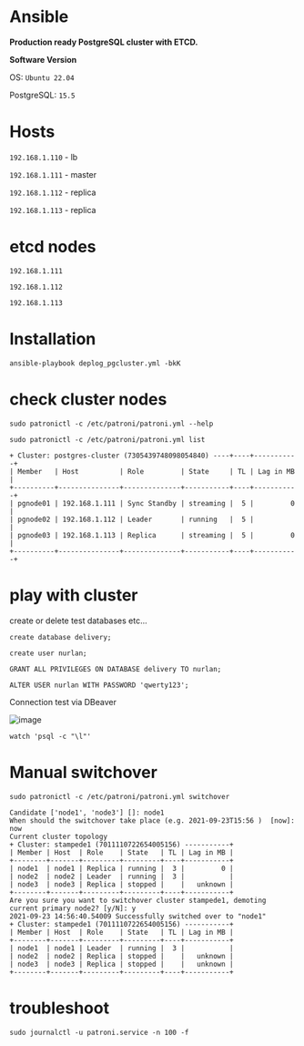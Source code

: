 # Ansible

**Production ready PostgreSQL cluster with ETCD.**

**Software Version**

OS: ```Ubuntu 22.04```

PostgreSQL: ```15.5```


# Hosts

```192.168.1.110``` - lb

```192.168.1.111``` - master

```192.168.1.112``` - replica

```192.168.1.113```  - replica

# etcd nodes

```192.168.1.111```

```192.168.1.112```

```192.168.1.113```

# Installation
```ansible-playbook deplog_pgcluster.yml -bkK```

# check cluster nodes
```sudo patronictl -c /etc/patroni/patroni.yml --help```

```sudo patronictl -c /etc/patroni/patroni.yml list```


```
+ Cluster: postgres-cluster (7305439748098054840) ----+----+-----------+
| Member   | Host          | Role         | State     | TL | Lag in MB |
+----------+---------------+--------------+-----------+----+-----------+
| pgnode01 | 192.168.1.111 | Sync Standby | streaming |  5 |         0 |
| pgnode02 | 192.168.1.112 | Leader       | running   |  5 |           |
| pgnode03 | 192.168.1.113 | Replica      | streaming |  5 |         0 |
+----------+---------------+--------------+-----------+----+-----------+
```


# play with cluster

create or delete test databases etc...


```
create database delivery;

create user nurlan;

GRANT ALL PRIVILEGES ON DATABASE delivery TO nurlan;

ALTER USER nurlan WITH PASSWORD 'qwerty123';
```

Connection test via DBeaver

![image](https://github.com/Nurlan199206/patroni_cluster/assets/22808731/96687d04-d984-4a74-9994-081a85f12f83)



```watch 'psql -c "\l"'```


# Manual switchover
```sudo patronictl -c /etc/patroni/patroni.yml switchover```


```primary [node2]: node2
Candidate ['node1', 'node3'] []: node1
When should the switchover take place (e.g. 2021-09-23T15:56 )  [now]: now
Current cluster topology
+ Cluster: stampede1 (7011110722654005156) -----------+
| Member | Host  | Role    | State   | TL | Lag in MB |
+--------+-------+---------+---------+----+-----------+
| node1  | node1 | Replica | running |  3 |         0 |
| node2  | node2 | Leader  | running |  3 |           |
| node3  | node3 | Replica | stopped |    |   unknown |
+--------+-------+---------+---------+----+-----------+
Are you sure you want to switchover cluster stampede1, demoting current primary node2? [y/N]: y
2021-09-23 14:56:40.54009 Successfully switched over to "node1"
+ Cluster: stampede1 (7011110722654005156) -----------+
| Member | Host  | Role    | State   | TL | Lag in MB |
+--------+-------+---------+---------+----+-----------+
| node1  | node1 | Leader  | running |  3 |           |
| node2  | node2 | Replica | stopped |    |   unknown |
| node3  | node3 | Replica | stopped |    |   unknown |
+--------+-------+---------+---------+----+-----------+
```

# troubleshoot

```sudo journalctl -u patroni.service -n 100 -f```



